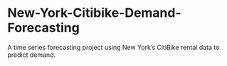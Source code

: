 # New-York-Citibike-Demand-Forecasting
A time series forecasting project using New York’s CitiBike rental data to predict demand.
